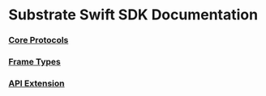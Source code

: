 # Substrate Swift SDK Documentation

### [Core Protocols](./protocols.md)
### [Frame Types](./frame-types.md)
### [API Extension](./api-extension.md)